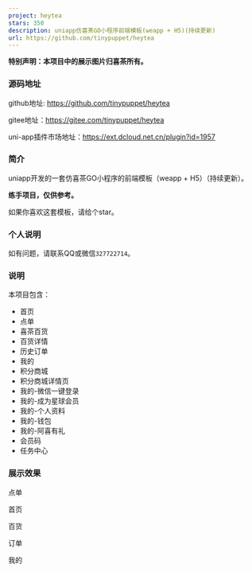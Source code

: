 ```yaml
---
project: heytea
stars: 350
description: uniapp仿喜茶GO小程序前端模板(weapp + H5)(持续更新)
url: https://github.com/tinypuppet/heytea
---
```


**特别声明：本项目中的展示图片归喜茶所有。**

### 源码地址

github地址: https://github.com/tinypuppet/heytea

gitee地址：https://gitee.com/tinypuppet/heytea

uni-app插件市场地址：https://ext.dcloud.net.cn/plugin?id=1957

### 简介

uniapp开发的一套仿喜茶GO小程序的前端模板（weapp + H5）（持续更新）。

**练手项目，仅供参考。**

如果你喜欢这套模板，请给个star。

### 个人说明

如有问题，请联系QQ或微信`327722714`。

### 说明

本项目包含：

-   首页
-   点单
-   喜茶百货
-   百货详情
-   历史订单
-   我的
-   积分商城
-   积分商城详情页
-   我的-微信一键登录
-   我的-成为星球会员
-   我的-个人资料
-   我的-钱包
-   我的-阿喜有礼
-   会员码
-   任务中心

### 展示效果

点单

首页

百货

订单

我的

